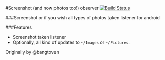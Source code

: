 #Screenshot (and now photos too!) observer [![Build Status](https://travis-ci.org/javipepe/android-screenshot-observer.svg?branch=master)](https://travis-ci.org/javipepe/android-screenshot-observer)

###Screenshot or if you wish all types of photos taken listener for android

###Features
- Screenshot taken listener
- Optionally, all kind of updates to `~/Images` or `~/Pictures`.

Originally by @bangtoven
